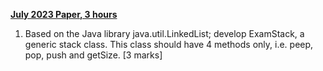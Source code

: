 **<ins>July 2023 Paper, 3 hours</ins>**
1. Based on the Java library java.util.LinkedList; develop ExamStack,
a generic stack class. This class should have 4 methods only, i.e.
peep, pop, push and getSize. [3 marks]

```java

```

